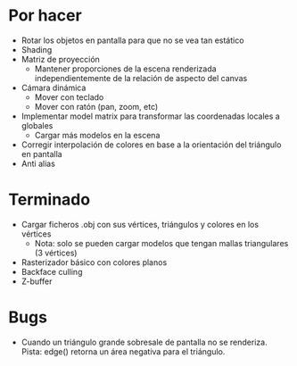 # Por hacer
- Rotar los objetos en pantalla para que no se vea tan estático
- Shading
- Matriz de proyección
    - Mantener proporciones de la escena renderizada independientemente de la relación de aspecto del canvas
- Cámara dinámica
    - Mover con teclado
    - Mover con ratón (pan, zoom, etc)
- Implementar model matrix para transformar las coordenadas locales a globales
    - Cargar más modelos en la escena
- Corregir interpolación de colores en base a la orientación del triángulo en pantalla
- Anti alias

# Terminado
- Cargar ficheros .obj con sus vértices, triángulos y colores en los vértices
    - Nota: solo se pueden cargar modelos que tengan mallas triangulares (3 vértices)
- Rasterizador básico con colores planos
- Backface culling
- Z-buffer

# Bugs
- Cuando un triángulo grande sobresale de pantalla no se renderiza. Pista: edge() retorna un área negativa para el triángulo.
